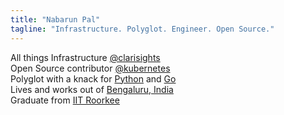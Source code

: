 ```yaml
---
title: "Nabarun Pal"
tagline: "Infrastructure. Polyglot. Engineer. Open Source."
---
```


All things Infrastructure [@clarisights][clarisights] \
Open Source contributor [@kubernetes][kubernetes] \
Polyglot with a knack for [Python][python] and [Go][go] \
Lives and works out of [Bengaluru, India][blr] \
Graduate from [IIT Roorkee][iitr]

[blr]: //en.wikipedia.org/wiki/Bangalore
[clarisights]: //clarisights.com
[go]: //golang.org
[iitr]: //iitr.ac.in
[kubernetes]: //kubernetes.io
[python]: //python.org
